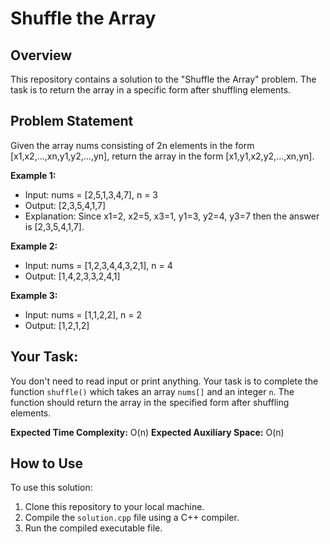 # Shuffle the Array

## Overview

This repository contains a solution to the "Shuffle the Array" problem. The task is to return the array in a specific form after shuffling elements.

## Problem Statement

Given the array nums consisting of 2n elements in the form [x1,x2,...,xn,y1,y2,...,yn], return the array in the form [x1,y1,x2,y2,...,xn,yn].

**Example 1:**
- Input: nums = [2,5,1,3,4,7], n = 3
- Output: [2,3,5,4,1,7]
- Explanation: Since x1=2, x2=5, x3=1, y1=3, y2=4, y3=7 then the answer is [2,3,5,4,1,7].

**Example 2:**
- Input: nums = [1,2,3,4,4,3,2,1], n = 4
- Output: [1,4,2,3,3,2,4,1]

**Example 3:**
- Input: nums = [1,1,2,2], n = 2
- Output: [1,2,1,2]

## Your Task:

You don't need to read input or print anything. Your task is to complete the function `shuffle()` which takes an array `nums[]` and an integer `n`. The function should return the array in the specified form after shuffling elements.

**Expected Time Complexity:** O(n)
**Expected Auxiliary Space:** O(n)

## How to Use

To use this solution:

1. Clone this repository to your local machine.
2. Compile the `solution.cpp` file using a C++ compiler.
3. Run the compiled executable file.

